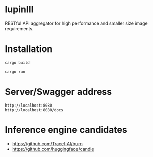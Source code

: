 # lupinIII

RESTful API aggregator for high performance and smaller size image requirements.


# Installation

```bash
cargo build

cargo run
```

# Server/Swagger address
```
http://localhost:8080
http://localhost:8080/docs
```

# Inference engine candidates

* https://github.com/Tracel-AI/burn
* https://github.com/huggingface/candle
